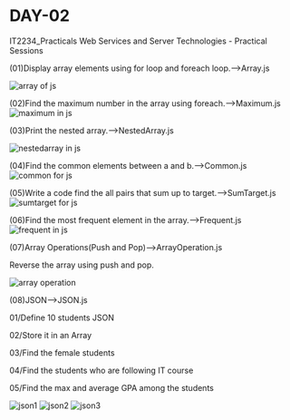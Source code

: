 # DAY-02
IT2234_Practicals
Web Services and Server Technologies - Practical Sessions

(01)Display array elements using for loop and foreach loop.-->Array.js

![array of js](https://github.com/user-attachments/assets/8645e931-88f5-4d86-b6f6-52828c45ac49)

(02)Find the maximum number in the array using foreach.-->Maximum.js
![maximum in js](https://github.com/user-attachments/assets/554a1d30-345c-4e9c-94be-b376710b12f8)

(03)Print the nested array.-->NestedArray.js


![nestedarray in js](https://github.com/user-attachments/assets/850e5d80-9b38-4299-89d2-19e776ad285f)


(04)Find the common elements between a and b.-->Common.js
![common for js](https://github.com/user-attachments/assets/4f82b941-a4b5-46de-b6f5-ff3fba408b92)


(05)Write a code find the all pairs that sum up to target.-->SumTarget.js
![sumtarget for js](https://github.com/user-attachments/assets/6cdd73e7-6af7-4e04-805f-3620bb598a5a)


(06)Find the most frequent element in the array.-->Frequent.js
![frequent in js](https://github.com/user-attachments/assets/01ede672-ae06-4849-8ca3-54da13eb1597)


(07)Array Operations(Push and Pop)-->ArrayOperation.js

Reverse the array using push and pop.

![array operation](https://github.com/user-attachments/assets/48e3124d-a7a2-4439-9e03-0ce71bd4949a)


(08)JSON-->JSON.js

01/Define 10 students JSON

02/Store it in an Array

03/Find the female students

04/Find the students who are following IT course

05/Find the max and average GPA among the students


![json1](https://github.com/user-attachments/assets/86a4074e-2f88-4a5a-9177-e0fe6337a86a)
![json2](https://github.com/user-attachments/assets/2e127a09-c269-41d5-a0a6-2dc315b5d541)
![json3](https://github.com/user-attachments/assets/28f5251b-486c-41cf-9bc6-464a9855b024)















